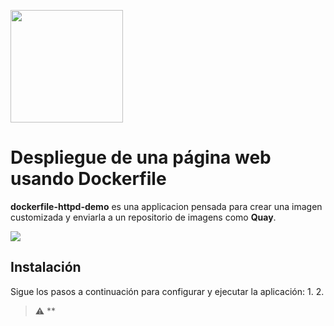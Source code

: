 <p align="left">
   <img width="180" src="https://www.docker.com/app/uploads/2024/01/icon-docker-square.svg">
  </p>


# Despliegue de una página web usando Dockerfile
**dockerfile-httpd-demo** es una applicacion pensada para crear una imagen customizada y enviarla a un repositorio de imagens como **Quay**.
<p align="left">
   <img src="https://img.shields.io/badge/STATUS-EN%20DESAROLLO-green">
   </p>


## Instalación
Sigue los pasos a continuación para configurar y ejecutar la aplicación:
1. 
2. 

> ⚠️ **

